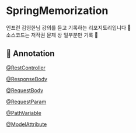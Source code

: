 # SpringMemorization
인프런 김영한님 강의를 듣고 기록하는 리포지토리입니다 🙌  
소스코드는 저작권 문제 상 일부분만 기록 📝


## 📌 Annotation
[@RestController](https://github.com/yaezzin/SpringMemorization/blob/main/MVC1/6.%20%EC%8A%A4%ED%94%84%EB%A7%81%20MVC%20%EA%B8%B0%EB%B3%B8%20%EA%B8%B0%EB%8A%A5/1.logging.md)  

[@ResponseBody](link)   

[@RequestBody](link)   

[@RequestParam](https://github.com/yaezzin/SpringMemorization/blob/main/MVC1/6.%20%EC%8A%A4%ED%94%84%EB%A7%81%20MVC%20%EA%B8%B0%EB%B3%B8%20%EA%B8%B0%EB%8A%A5/5.RequestParam.md)   

[@PathVariable](https://github.com/yaezzin/SpringMemorization/blob/main/MVC1/6.%20%EC%8A%A4%ED%94%84%EB%A7%81%20MVC%20%EA%B8%B0%EB%B3%B8%20%EA%B8%B0%EB%8A%A5/2.RequestMapping.md#pathvariable%EA%B2%BD%EB%A1%9C-%EB%B3%80%EC%88%98)  

[@ModelAttribute](https://github.com/yaezzin/SpringMemorization/blob/main/MVC1/6.%20%EC%8A%A4%ED%94%84%EB%A7%81%20MVC%20%EA%B8%B0%EB%B3%B8%20%EA%B8%B0%EB%8A%A5/6.RequestParam2.md) 
